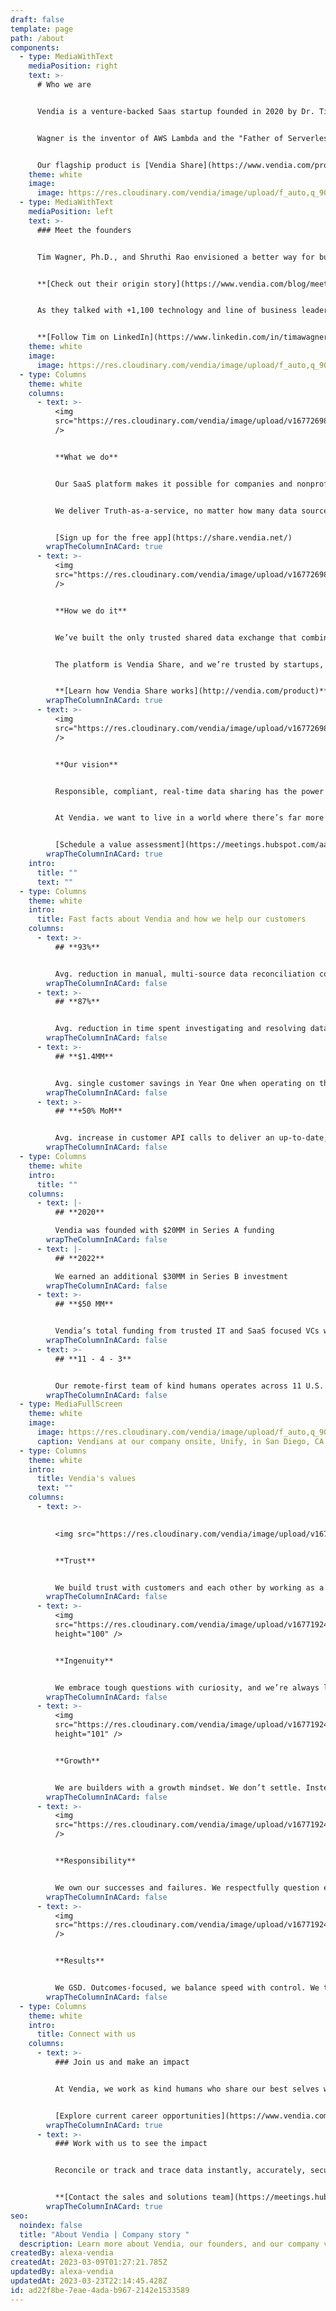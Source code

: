 ```yaml
---
draft: false
template: page
path: /about
components:
  - type: MediaWithText
    mediaPosition: right
    text: >-
      # Who we are


      Vendia is a venture-backed Saas startup founded in 2020 by Dr. Tim Wagner and Shruthi Rao. 


      Wagner is the inventor of AWS Lambda and the "Father of Serverless" computing. Rao is the founder of AWS Blockchain and led its GTM program before founding Vendia.


      Our flagship product is [Vendia Share](https://www.vendia.com/product), and it’s trusted by leaders in both grassroots nonprofits and the Global 2000.
    theme: white
    image:
      image: https://res.cloudinary.com/vendia/image/upload/f_auto,q_90/v1678324403/Website/Iso/Remote_work_1_tfgiuv.png
  - type: MediaWithText
    mediaPosition: left
    text: >-
      ### Meet the founders


      Tim Wagner, Ph.D., and Shruthi Rao envisioned a better way for businesses to share data and, at the same time, eliminate cost centers.


      **[Check out their origin story](https://www.vendia.com/blog/meet-vendias-founders)**


      As they talked with +1,100 technology and line of business leaders, they discovered they all needed the same thing — a way to accelerate time to innovation and share a single copy of truth, no matter what technology they and their data-sharing partners use.


      **[Follow Tim on LinkedIn](https://www.linkedin.com/in/timawagner/)** | **[Follow Shruthi on LinkedIn](https://www.linkedin.com/in/shruthirao/)**
    theme: white
    image:
      image: https://res.cloudinary.com/vendia/image/upload/f_auto,q_90/v1677181093/Website/Product%20thumbnails/Founders_nzryts.png
  - type: Columns
    theme: white
    columns:
      - text: >-
          <img
          src="https://res.cloudinary.com/vendia/image/upload/v1677269877/Website/Icons/Blue%20icons/Tech_143_wkuxuf.svg"  class="image-float-left"
          />


          **What we do**


          Our SaaS platform makes it possible for companies and nonprofits to participate in a real-time data ecosystem — all with a shared but single, accurate, complete, compliant, and automated source of truth.


          We deliver Truth-as-a-service, no matter how many data sources or their points of origin.


          [Sign up for the free app](https://share.vendia.net/)
        wrapTheColumnInACard: true
      - text: >-
          <img
          src="https://res.cloudinary.com/vendia/image/upload/v1677269875/Website/Icons/Blue%20icons/Tech_133_weh1vy.svg"  class="image-float-left"
          />


          **How we do it**


          We’ve built the only trusted shared data exchange that combines the best of business blockchain, Smart APIs, and cloud database technology as a single, scalable Saas platform.


          The platform is Vendia Share, and we’re trusted by startups, the Global 2000, and government-sponsored enterprises alike.


          **[Learn how Vendia Share works](http://vendia.com/product)**
        wrapTheColumnInACard: true
      - text: >-
          <img
          src="https://res.cloudinary.com/vendia/image/upload/v1677269870/Website/Icons/Blue%20icons/Tech_112_dqvknn.svg"  class="image-float-left"
          />


          **Our vision**


          Responsible, compliant, real-time data sharing has the power to transform industries, customer experiences, and communities — all for the better. 


          At Vendia. we want to live in a world where there’s far more time, talent, and money spent on indisputable truth, earned trust, and valuable innovation. 


          [Schedule a value assessment](https://meetings.hubspot.com/aashish3/value-assesement-meeting)
        wrapTheColumnInACard: true
    intro:
      title: ""
      text: ""
  - type: Columns
    theme: white
    intro:
      title: Fast facts about Vendia and how we help our customers
    columns:
      - text: >-
          ## **93%**


          Avg. reduction in manual, multi-source data reconciliation costs with Vendia Share
        wrapTheColumnInACard: false
      - text: >-
          ## **87%**


          Avg. reduction in time spent investigating and resolving data  inconsistencies thanks to Vendia Share
        wrapTheColumnInACard: false
      - text: >-
          ## **$1.4MM**


          Avg. single customer savings in Year One when operating on the Vendia Share platform
        wrapTheColumnInACard: false
      - text: >-
          ## **+50% MoM**


          Avg. increase in customer API calls to deliver an up-to-date, auto-reconciled golden record
        wrapTheColumnInACard: false
  - type: Columns
    theme: white
    intro:
      title: ""
    columns:
      - text: |-
          ## **2020**

          Vendia was founded with $20MM in Series A funding
        wrapTheColumnInACard: false
      - text: |-
          ## **2022**

          We earned an additional $30MM in Series B investment
        wrapTheColumnInACard: false
      - text: >-
          ## **$50 MM**


          Vendia’s total funding from trusted IT and SaaS focused VCs who value relationships as much as results
        wrapTheColumnInACard: false
      - text: >-
          ## **11 - 4 - 3**


          Our remote-first team of kind humans operates across 11 U.S. states, four countries, and three continents
        wrapTheColumnInACard: false
  - type: MediaFullScreen
    theme: white
    image:
      image: https://res.cloudinary.com/vendia/image/upload/f_auto,q_90/v1677182853/Website/Misc%20website%20images/Vedia_Company_Meeting-HoffmanPhotoVideo-0207_vvwsn1.jpg
      caption: Vendians at our company onsite, Unify, in San Diego, CA USA
  - type: Columns
    theme: white
    intro:
      title: Vendia's values
      text: ""
    columns:
      - text: >-
          

          <img src="https://res.cloudinary.com/vendia/image/upload/v1677192419/Website/Icons/Vendia%20value%20icons/Trust_bnfhfj.png" alt="Trust" class="image-float-left" height="100" />


          **Trust**


          We build trust with customers and each other by working as a team, operating with transparency, and using good judgment.
        wrapTheColumnInACard: false
      - text: >-
          <img
          src="https://res.cloudinary.com/vendia/image/upload/v1677192419/Website/Icons/Vendia%20value%20icons/Ingenuity_yvhjsv.png"  class="image-float-left"
          height="100" />


          **Ingenuity**


          We embrace tough questions with curiosity, and we’re always learning. We’re creative, inventive, and trailblazing.
        wrapTheColumnInACard: false
      - text: >-
          <img
          src="https://res.cloudinary.com/vendia/image/upload/v1677192419/Website/Icons/Vendia%20value%20icons/Growth_xqqbsp.png"  class="image-float-left"
          height="101" />


          **Growth**


          We are builders with a growth mindset. We don’t settle. Instead, we strive and continuously improve in all that we do.
        wrapTheColumnInACard: false
      - text: >-
          <img
          src="https://res.cloudinary.com/vendia/image/upload/v1677192419/Website/Icons/Vendia%20value%20icons/Responsibility_byo090.png"  class="image-float-left"
          />


          **Responsibility**


          We own our successes and failures. We respectfully question each other, ask for feedback, and speak up if concerns arise.
        wrapTheColumnInACard: false
      - text: >-
          <img
          src="https://res.cloudinary.com/vendia/image/upload/v1677192419/Website/Icons/Vendia%20value%20icons/Results_m3v7gn.png"  class="image-float-left"
          />


          **Results**


          We GSD. Outcomes-focused, we balance speed with control. We think big, take calculated risks, and deliver reliably.
        wrapTheColumnInACard: false
  - type: Columns
    theme: white
    intro:
      title: Connect with us
    columns:
      - text: >-
          ### Join us and make an impact


          At Vendia, we work as kind humans who share our best selves with our customers and one another. Join us and solve hard, important problems as we work in the spirit of mutual service and excellence.


          [Explore current career opportunities](https://www.vendia.com/careers)
        wrapTheColumnInACard: true
      - text: >-
          ### Work with us to see the impact


          Reconcile or track and trace data instantly, accurately, securely, and compliantly with fine-grained control — no matter how many or how varied your architecture, infrastructure, partners, or inputs are.


          **[Contact the sales and solutions team](https://meetings.hubspot.com/aashish3/contact-sales)**
        wrapTheColumnInACard: true
seo:
  noindex: false
  title: "About Vendia | Company story "
  description: Learn more about Vendia, our founders, and our company values.
createdBy: alexa-vendia
createdAt: 2023-03-09T01:27:21.785Z
updatedBy: alexa-vendia
updatedAt: 2023-03-23T22:14:45.428Z
id: ad22f8be-7eae-4ada-b967-2142e1533589
---
```

